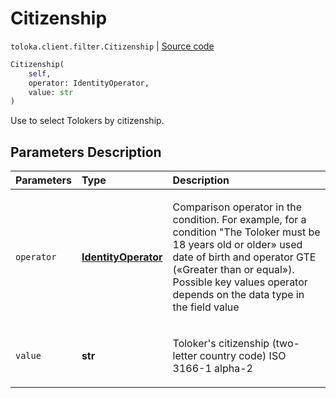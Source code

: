 # Citizenship
`toloka.client.filter.Citizenship` | [Source code](https://github.com/Toloka/toloka-kit/blob/v1.0.1/src/client/filter.py#L256)

```python
Citizenship(
    self,
    operator: IdentityOperator,
    value: str
)
```

Use to select Tolokers by citizenship.

## Parameters Description

| Parameters | Type | Description |
| :----------| :----| :-----------|
`operator`|**[IdentityOperator](toloka.client.primitives.operators.IdentityOperator.md)**|<p>Comparison operator in the condition. For example, for a condition &quot;The Toloker must be 18 years old or older» used date of birth and operator GTE («Greater than or equal»). Possible key values operator depends on the data type in the field value</p>
`value`|**str**|<p>Toloker&#x27;s citizenship (two-letter country code) ISO 3166-1 alpha-2</p>
